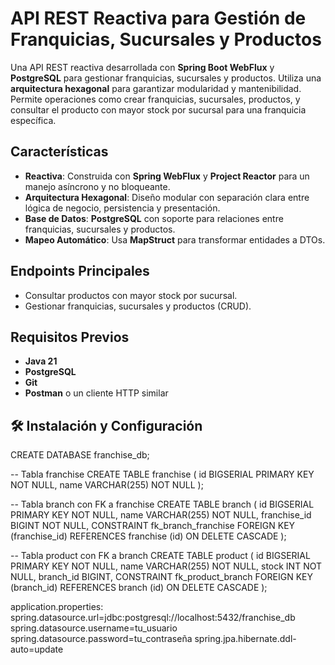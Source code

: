 # API REST Reactiva para Gestión de Franquicias, Sucursales y Productos

Una API REST reactiva desarrollada con **Spring Boot WebFlux** y **PostgreSQL** para gestionar franquicias, sucursales y productos. Utiliza una **arquitectura hexagonal** para garantizar modularidad y mantenibilidad. Permite operaciones como crear franquicias, sucursales, productos, y consultar el producto con mayor stock por sucursal para una franquicia específica.

## Características

- **Reactiva**: Construida con **Spring WebFlux** y **Project Reactor** para un manejo asíncrono y no bloqueante.
- **Arquitectura Hexagonal**: Diseño modular con separación clara entre lógica de negocio, persistencia y presentación.
- **Base de Datos**: **PostgreSQL** con soporte para relaciones entre franquicias, sucursales y productos.
- **Mapeo Automático**: Usa **MapStruct** para transformar entidades a DTOs.

## Endpoints Principales

- Consultar productos con mayor stock por sucursal.
- Gestionar franquicias, sucursales y productos (CRUD).

## Requisitos Previos

- **Java 21**
- **PostgreSQL**
- **Git**
- **Postman** o un cliente HTTP similar

## 🛠 Instalación y Configuración
CREATE DATABASE franchise_db;

-- Tabla franchise
CREATE TABLE franchise (
    id BIGSERIAL PRIMARY KEY NOT NULL,
    name VARCHAR(255) NOT NULL
);

-- Tabla branch con FK a franchise
CREATE TABLE branch (
    id BIGSERIAL PRIMARY KEY NOT NULL,
    name VARCHAR(255) NOT NULL,
    franchise_id BIGINT NOT NULL,
    CONSTRAINT fk_branch_franchise FOREIGN KEY (franchise_id) REFERENCES franchise (id) ON DELETE CASCADE
);

-- Tabla product con FK a branch
CREATE TABLE product (
    id BIGSERIAL PRIMARY KEY NOT NULL,
    name VARCHAR(255) NOT NULL,
    stock INT NOT NULL,
    branch_id BIGINT,
    CONSTRAINT fk_product_branch FOREIGN KEY (branch_id) REFERENCES branch (id) ON DELETE CASCADE
);

application.properties:
spring.datasource.url=jdbc:postgresql://localhost:5432/franchise_db
spring.datasource.username=tu_usuario
spring.datasource.password=tu_contraseña
spring.jpa.hibernate.ddl-auto=update
